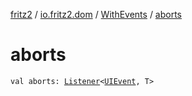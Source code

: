 [fritz2](../../index.md) / [io.fritz2.dom](../index.md) / [WithEvents](index.md) / [aborts](./aborts.md)

# aborts

`val aborts: `[`Listener`](../-listener/index.md)`<`[`UIEvent`](https://kotlinlang.org/api/latest/jvm/stdlib/org.w3c.dom.events/-u-i-event/index.html)`, T>`